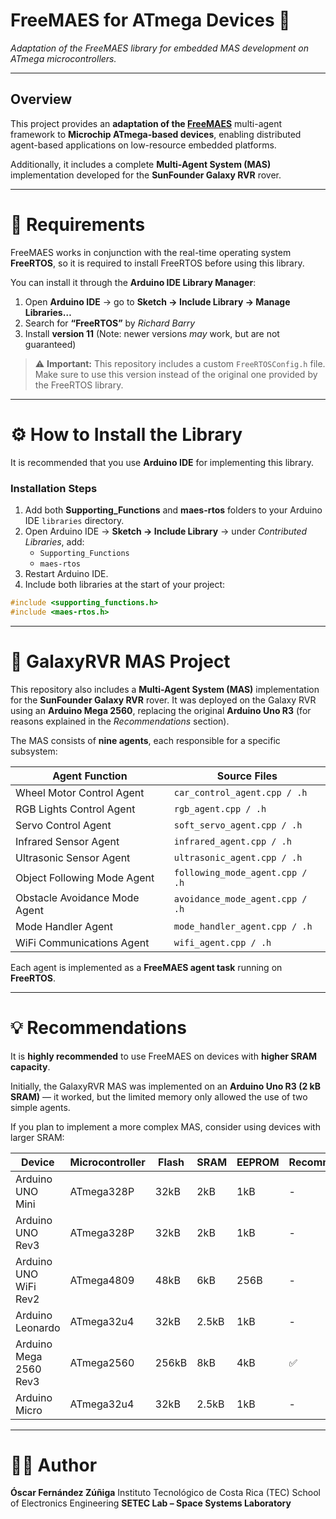# FreeMAES for ATmega Devices 🚀  
*Adaptation of the FreeMAES library for embedded MAS development on ATmega microcontrollers.*

---

##  Overview

This project provides an **adaptation of the [FreeMAES](https://github.com/DRoMarin/FreeMAES.git)** multi-agent framework to **Microchip ATmega-based devices**, enabling distributed agent-based applications on low-resource embedded platforms.

Additionally, it includes a complete **Multi-Agent System (MAS)** implementation developed for the **SunFounder Galaxy RVR** rover.

---

# 🧩 Requirements

FreeMAES works in conjunction with the real-time operating system **FreeRTOS**, so it is required to install FreeRTOS before using this library.

You can install it through the **Arduino IDE Library Manager**:

1. Open **Arduino IDE** → go to **Sketch → Include Library → Manage Libraries…**
2. Search for **“FreeRTOS”** by *Richard Barry*
3. Install **version 11** (Note: newer versions *may* work, but are not guaranteed)

> ⚠️ **Important:**
> This repository includes a custom `FreeRTOSConfig.h` file.
> Make sure to use this version instead of the original one provided by the FreeRTOS library.

---

# ⚙️ How to Install the Library

It is recommended that you use **Arduino IDE** for implementing this library.

### Installation Steps

1. Add both **Supporting_Functions** and **maes-rtos** folders to your Arduino IDE `libraries` directory.
2. Open Arduino IDE → **Sketch → Include Library** → under *Contributed Libraries*, add:
   - `Supporting_Functions`
   - `maes-rtos`
3. Restart Arduino IDE.
4. Include both libraries at the start of your project:

```cpp
#include <supporting_functions.h>
#include <maes-rtos.h>
```

---

# 🤖 GalaxyRVR MAS Project

This repository also includes a **Multi-Agent System (MAS)** implementation for the **SunFounder Galaxy RVR** rover.
It was deployed on the Galaxy RVR using an **Arduino Mega 2560**, replacing the original **Arduino Uno R3** (for reasons explained in the *Recommendations* section).

The MAS consists of **nine agents**, each responsible for a specific subsystem:

| Agent Function | Source Files |
|----------------|---------------|
| Wheel Motor Control Agent | `car_control_agent.cpp / .h` |
| RGB Lights Control Agent | `rgb_agent.cpp / .h` |
| Servo Control Agent | `soft_servo_agent.cpp / .h` |
| Infrared Sensor Agent | `infrared_agent.cpp / .h` |
| Ultrasonic Sensor Agent | `ultrasonic_agent.cpp / .h` |
| Object Following Mode Agent | `following_mode_agent.cpp / .h` |
| Obstacle Avoidance Mode Agent | `avoidance_mode_agent.cpp / .h` |
| Mode Handler Agent | `mode_handler_agent.cpp / .h` |
| WiFi Communications Agent | `wifi_agent.cpp / .h` |

Each agent is implemented as a **FreeMAES agent task** running on **FreeRTOS**.

---

# 💡 Recommendations

It is **highly recommended** to use FreeMAES on devices with **higher SRAM capacity**.

Initially, the GalaxyRVR MAS was implemented on an **Arduino Uno R3 (2 kB SRAM)** — it worked, but the limited memory only allowed the use of two simple agents.

If you plan to implement a more complex MAS, consider using devices with larger SRAM:

| Device | Microcontroller | Flash | SRAM | EEPROM | Recommendation |
|---------|----------------|------|------|------|------|
| Arduino UNO Mini | ATmega328P | 32kB | 2kB | 1kB | - |
| Arduino UNO Rev3 | ATmega328P | 32kB | 2kB | 1kB | - |
| Arduino UNO WiFi Rev2 | ATmega4809 | 48kB | 6kB | 256B | - |
| Arduino Leonardo | ATmega32u4 | 32kB | 2.5kB	 | 1kB | - |
| Arduino Mega 2560 Rev3 | ATmega2560 | 256kB | 8kB | 4kB | ✅ |
| Arduino Micro | ATmega32u4 | 32kB | 2.5kB | 1kB | - |

---

# 🧑‍💻 Author

**Óscar Fernández Zúñiga**
Instituto Tecnológico de Costa Rica (TEC)
School of Electronics Engineering
**SETEC Lab – Space Systems Laboratory**

